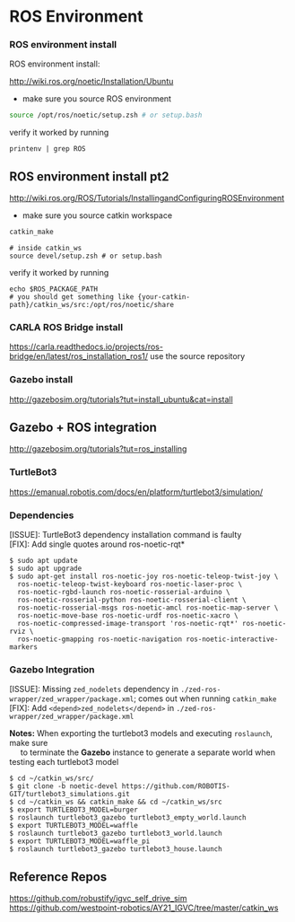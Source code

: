 # ROS Environment
### ROS environment install

ROS environment install:

http://wiki.ros.org/noetic/Installation/Ubuntu
- make sure you source ROS environment
```bash
source /opt/ros/noetic/setup.zsh # or setup.bash
```
verify it worked by running 
```
printenv | grep ROS
```

## ROS environment install pt2
http://wiki.ros.org/ROS/Tutorials/InstallingandConfiguringROSEnvironment
- make sure you source catkin workspace
```bash
catkin_make
```
```
# inside catkin_ws
source devel/setup.zsh # or setup.bash
```
verify it worked by running 
```
echo $ROS_PACKAGE_PATH
# you should get something like {your-catkin-path}/catkin_ws/src:/opt/ros/noetic/share
```

### CARLA ROS Bridge install
https://carla.readthedocs.io/projects/ros-bridge/en/latest/ros_installation_ros1/
use the source repository


### Gazebo install
http://gazebosim.org/tutorials?tut=install_ubuntu&cat=install


## Gazebo + ROS integration
http://gazebosim.org/tutorials?tut=ros_installing


### TurtleBot3
https://emanual.robotis.com/docs/en/platform/turtlebot3/simulation/

### Dependencies
[ISSUE]: TurtleBot3 dependency installation command is faulty  
[FIX]: Add single quotes around ros-noetic-rqt*  

```
$ sudo apt update
$ sudo apt upgrade
$ sudo apt-get install ros-noetic-joy ros-noetic-teleop-twist-joy \
  ros-noetic-teleop-twist-keyboard ros-noetic-laser-proc \
  ros-noetic-rgbd-launch ros-noetic-rosserial-arduino \
  ros-noetic-rosserial-python ros-noetic-rosserial-client \
  ros-noetic-rosserial-msgs ros-noetic-amcl ros-noetic-map-server \
  ros-noetic-move-base ros-noetic-urdf ros-noetic-xacro \
  ros-noetic-compressed-image-transport 'ros-noetic-rqt*' ros-noetic-rviz \
  ros-noetic-gmapping ros-noetic-navigation ros-noetic-interactive-markers
```

### Gazebo Integration 
[ISSUE]: Missing `zed_nodelets` dependency in `./zed-ros-wrapper/zed_wrapper/package.xml`; comes out when running `catkin_make`   
[FIX]: Add `<depend>zed_nodelets</depend>` in `./zed-ros-wrapper/zed_wrapper/package.xml`  

**Notes:** When exporting the turtlebot3 models and executing `roslaunch`, make sure  
&nbsp;&nbsp;&nbsp;&nbsp; to terminate the **Gazebo** instance to generate a separate world when testing each turtlebot3 model
```
$ cd ~/catkin_ws/src/
$ git clone -b noetic-devel https://github.com/ROBOTIS-GIT/turtlebot3_simulations.git
$ cd ~/catkin_ws && catkin_make && cd ~/catkin_ws/src
$ export TURTLEBOT3_MODEL=burger
$ roslaunch turtlebot3_gazebo turtlebot3_empty_world.launch
$ export TURTLEBOT3_MODEL=waffle
$ roslaunch turtlebot3_gazebo turtlebot3_world.launch
$ export TURTLEBOT3_MODEL=waffle_pi
$ roslaunch turtlebot3_gazebo turtlebot3_house.launch
```


## Reference Repos
https://github.com/robustify/igvc_self_drive_sim
https://github.com/westpoint-robotics/AY21_IGVC/tree/master/catkin_ws
